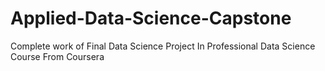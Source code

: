 # Applied-Data-Science-Capstone

Complete work of Final Data Science Project In Professional Data Science Course From Coursera
